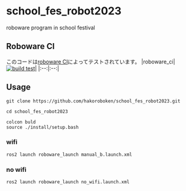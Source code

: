 # school_fes_robot2023
roboware program in school festival

## Roboware CI
このコードは[roboware CI](https://github.com/roboware-org/roboware-ci)によってテストされています。
|roboware_ci|[![build test](https://github.com/hakoroboken/school_fes_robot2023/actions/workflows/main.yml/badge.svg)](https://github.com/hakoroboken/school_fes_robot2023/actions/workflows/main.yml)|
|:--:|:--:|

## Usage
```
git clone https://github.com/hakoroboken/school_fes_robot2023.git
```
```
cd school_fes_robot2023
```
```
colcon buld
source ./install/setup.bash
```
### wifi
```
ros2 launch roboware_launch manual_b.launch.xml
```
### no wifi
```
ros2 launch roboware_launch no_wifi.launch.xml
```
